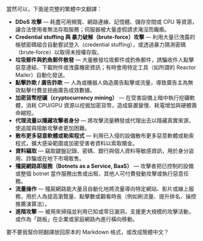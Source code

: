 當然可以，下面是完整的繁體中文翻譯：

* **DDoS 攻擊** — 耗盡可用頻寬、網路連線、記憶體、儲存空間或 CPU 等資源，讓合法使用者無法存取服務；伺服器被大量虛假請求淹沒而癱瘓。
* **Credential stuffing 與 暴力破解（brute‑force）攻擊** — 利用大量已洩露的帳號密碼組合自動嘗試登入（credential stuffing），或透過暴力猜測密碼（brute‑force）以取得未授權存取。
* **垃圾郵件與釣魚郵件散發** — 大量散發垃圾郵件或釣魚郵件，誘騙收件人點擊惡意連結、下載附件或洩露機密資訊；有時會用特定工具（如所謂的 Reactor Mailer）自動化發送。
* **點擊詐欺 / 廣告詐欺** — 人為或機器人偽造廣告點擊或流量，導致廣告主為無效點擊付費並扭曲廣告成效數據。
* **加密貨幣挖礦（cryptocurrency mining）** — 在受害設備上暗中執行挖礦軟體，消耗 CPU/GPU 資源以挖掘加密貨幣，造成裝置變慢、耗電增加與硬體壽命縮短。
* **代理流量以隱藏攻擊者身分** — 將攻擊流量轉發或代理出去以隱藏真實來源，使追蹤與阻斷攻擊者更加困難。
* **散布更多惡意軟體或勒索程式** — 利用已入侵的設備散布更多惡意軟體或勒索程式，擴大感染範圍或加密受害者資料以索取贖金。
* **資料竊取** — 竊取鍵盤記錄、密碼、銀行與個人資料等敏感資訊，用於身分盜用、詐騙或在地下市場販售。
* **殭屍網路即服務（Botnets as a Service, BaaS）** — 攻擊者把已控制的設備或整個 botnet 當作服務出售或出租，其他人可付費發動攻擊或執行惡意任務。
* **流量操作** — 殭屍網路能大量且自動化地將流量導向特定網站、影片或線上服務，用於人為提高瀏覽量、點擊數或觀看時長（例如刷流量、提升排名、操控推薦演算法）。
* **進階攻擊** — 被用來掃描並利用已知或零日漏洞，支援更大規模的攻擊活動，或作為「跳板」在企業或家庭網路內進行橫向移動。

要不要我幫你把翻譯放回原本的 Markdown 格式，或改成簡體中文？
